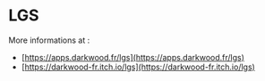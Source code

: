 LGS
===

More informations at :
- [https://apps.darkwood.fr/lgs](https://apps.darkwood.fr/lgs)
- [https://darkwood-fr.itch.io/lgs](https://darkwood-fr.itch.io/lgs)